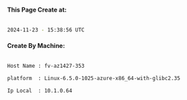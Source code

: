 
   
#### This Page Create at:

```bash

2024-11-23 - 15:38:56 UTC

```

#### Create By Machine:

```bash

Host Name : fv-az1427-353

platform  : Linux-6.5.0-1025-azure-x86_64-with-glibc2.35

Ip Local  : 10.1.0.64

```

